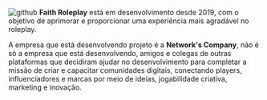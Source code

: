 ![github](https://github.com/faithroleplay/.github/assets/150532596/ad4be556-9a27-44cd-83ee-e914ea6ca5b9)
**Faith Roleplay** está em desenvolvimento desde 2019, com o objetivo de aprimorar e proporcionar uma experiência mais agradável no roleplay.

A empresa que está desenvolvendo projeto é a **Network's Company**, não é só a empresa que está desenvolvendo, amigos e colegas de outras plataformas que decidiram ajudar no desenvolvimento para completar a missão de criar e capacitar comunidades digitais, conectando players, influenciadores e marcas por meio de ideias, jogabilidade criativa, marketing e inovação.
